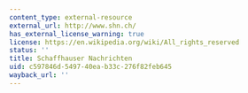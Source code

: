 ```yaml
---
content_type: external-resource
external_url: http://www.shn.ch/
has_external_license_warning: true
license: https://en.wikipedia.org/wiki/All_rights_reserved
status: ''
title: Schaffhauser Nachrichten
uid: c597846d-5497-40ea-b33c-276f82feb645
wayback_url: ''
---
```

